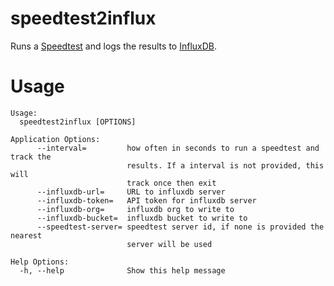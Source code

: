 # speedtest2influx

Runs a [Speedtest](https://www.speedtest.net/) and logs the results to [InfluxDB](https://www.influxdata.com/).

# Usage
```
Usage:
  speedtest2influx [OPTIONS]

Application Options:
      --interval=         how often in seconds to run a speedtest and track the
                          results. If a interval is not provided, this will
                          track once then exit
      --influxdb-url=     URL to influxdb server
      --influxdb-token=   API token for influxdb server
      --influxdb-org=     influxdb org to write to
      --influxdb-bucket=  influxdb bucket to write to
      --speedtest-server= speedtest server id, if none is provided the nearest
                          server will be used

Help Options:
  -h, --help              Show this help message
```


